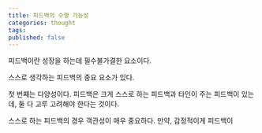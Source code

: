 ```yaml
---
title: 피드백의 수행 가능성
categories: thought
tags: 
published: false
---
```


피드백이란 성장을 하는데 필수불가결한 요소이다.

스스로 생각하는 피드백의 중요 요소가 있다.

첫 번째는 다양성이다.
피드백은 크게 스스로 하는 피드백과 타인이 주는 피드백이 있는데, 둘 다 고루 고려해야 한다는 것이다.

스스로 하는 피드백의 경우 객관성이 매우 중요하다. 만약, 감정적이게 피드백이 


